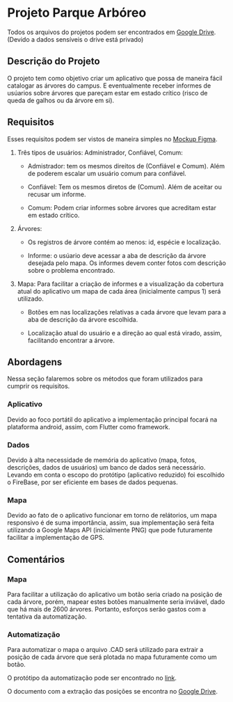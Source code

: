 # Projeto Parque Arbóreo

Todos os arquivos do projetos podem ser encontrados em <a href="https://drive.google.com/drive/folders/134vnkkF_5TraWdF6ZyBkL2aTBzUvJ0B6">Google Drive</a>. (Devido a dados sensíveis o drive está privado)<br>


## Descrição do Projeto
O projeto tem como objetivo criar um aplicativo que possa de maneira fácil catalogar as árvores do campus. E eventualmente
receber informes de usúarios sobre árvores que pareçam estar em estado crítico (risco de queda de galhos ou da árvore em si).

## Requisitos
  Esses requisitos podem ser vistos de maneira simples no <a href="https://www.figma.com/file/atdB7MxcoXUE3kd6tyEfGQ/Untitled?type=design&node-id=0-1&t=ulWkTOnLy74vJeKD-0">Mockup Figma</a>.
  
 1. Três tipos de usuários: Administrador, Confiável, Comum:<br>
  
     - Admistrador: tem os mesmos direitos de (Confiável e Comum). Além de poderem escalar um usuário comum para confiável.
  
     - Confiável: Tem os mesmos diretos de (Comum). Além de aceitar ou recusar um informe.
  
     - Comum: Podem criar informes sobre árvores que acreditam estar em estado crítico.
  
 2. Árvores:
  
     - Os registros de árvore contém ao menos: id, espécie e localização.
  
     - Informe: o usúario deve acessar a aba de descrição da árvore desejada pelo mapa. Os informes devem conter fotos
    com descrição sobre o problema encontrado.
  
 3. Mapa:
  Para facilitar a criação de informes e a visualização da cobertura atual do aplicativo um mapa de cada área (inicialmente campus 1) será utilizado.

     - Botões em nas localizações relativas a cada árvore que levam para a aba de descrição da árvore escolhida.
    
     - Localização atual do usuário e a direção ao qual está virado, assim, facilitando encontrar a árvore.
    
## Abordagens
 Nessa seção falaremos sobre os métodos que foram utilizados para cumprir os requisitos.
  
   ### Aplicativo
  Devido ao foco portátil do aplicativo a implementação principal focará na plataforma android, assim, com Flutter como framework.
   ### Dados
  Devido à alta necessidade de memória do aplicativo (mapa, fotos, descrições, dados de usuários) um banco de dados será necessário. Levando em conta o escopo do protótipo (aplicativo reduzido) foi escolhido o FireBase, por ser eficiente em bases de dados pequenas.  
   ### Mapa
  Devido ao fato de o aplicativo funcionar em torno de relátorios, um mapa responsivo é de suma importância, assim, sua implementação será feita utilizando a Google Maps API (inicialmente PNG) que pode futuramente facilitar a implementação de GPS.
   
## Comentários
   ### Mapa
  Para facilitar a utilização do aplicativo um botão seria criado na posição de cada árvore, porém, mapear estes botões manualmente seria inviável, dado que há mais de 2600 árvores. Portanto, esforços serão gastos com a tentativa da automatização.
  
   ### Automatização
  Para automatizar o mapa o arquivo .CAD será utilizado para extrair a posição de cada árvore que será plotada no mapa futuramente como um botão.
  
  O protótipo da automatização pode ser encontrado no <a href="https://colab.research.google.com/drive/1ba_5tJW49E_7XTO_V34KiW4XL28xo76r">link</a>.
  
  O documento com a extração das posições se encontra no <a href="https://drive.google.com/drive/folders/134vnkkF_5TraWdF6ZyBkL2aTBzUvJ0B6">Google Drive</a>.
  
   
 
   
